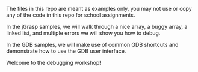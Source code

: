 The files in this repo are meant as examples only, you may not
use or copy any of the code in this repo for school assignments.

In the jGrasp samples, we will walk through a nice array, a buggy
array, a linked list, and multiple errors we will show you how
to debug.

In the GDB samples, we will make use of common GDB shortcuts and
demonstrate how to use the GDB user interface.

Welcome to the debugging workshop!
